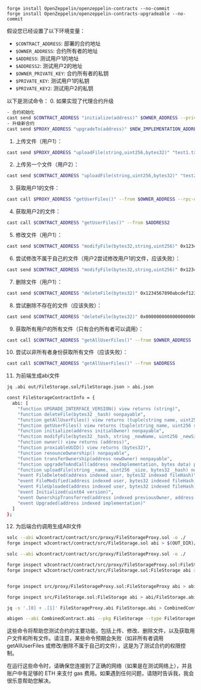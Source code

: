 ```
forge install OpenZeppelin/openzeppelin-contracts --no-commit
forge install OpenZeppelin/openzeppelin-contracts-upgradeable --no-commit

```

假设您已经设置了以下环境变量：
- `$CONTRACT_ADDRESS`: 部署的合约地址
- `$OWNER_ADDRESS`: 合约所有者的地址
- `$ADDRESS`: 测试用户1的地址
- `$ADDRESS2`: 测试用户2的地址
- `$OWNER_PRIVATE_KEY`: 合约所有者的私钥
- `$PRIVATE_KEY`: 测试用户1的私钥
- `$PRIVATE_KEY2`: 测试用户2的私钥

以下是测试命令：
0. 如果实现了代理合约升级
```bash
- 合约初始化
cast send $CONTRACT_ADDRESS "initialize(address)" $OWNER_ADDRESS --private-key $OWNER_PRIVATE_KEY  --rpc-url $RPC_URL  --chain $CHAIN_ID
- 升级新合约
cast send $PROXY_ADDRESS "upgradeTo(address)" $NEW_IMPLEMENTATION_ADDRESS --private-key $OWNER_PRIVATE_KEY
```

1. 上传文件（用户1）：
```bash
cast send $PROXY_ADDRESS "uploadFile(string,uint256,bytes32)" "test1.txt" 1024 0x1234567890abcdef1234567890abcdef1234567890abcdef1234567890abcdef --from $OWNER_ADDRESS --private-key $OWNER_PRIVATE_KEY  --rpc-url $RPC_URL  --chain $CHAIN_ID
```

2. 上传另一个文件（用户2）：
```bash
cast send $CONTRACT_ADDRESS "uploadFile(string,uint256,bytes32)" "test2.txt" 2048 0xabcdef1234567890abcdef1234567890abcdef1234567890abcdef1234567890 --from $ADDRESS2 --private-key $PRIVATE_KEY2
```

3. 获取用户1的文件：
```bash
cast call $PROXY_ADDRESS "getUserFiles()" --from $OWNER_ADDRESS --rpc-url $RPC_URL  --chain $CHAIN_ID
```

4. 获取用户2的文件：
```bash
cast call $CONTRACT_ADDRESS "getUserFiles()" --from $ADDRESS2
```

5. 修改文件（用户1）：
```bash
cast send $CONTRACT_ADDRESS "modifyFile(bytes32,string,uint256)" 0x1234567890abcdef1234567890abcdef1234567890abcdef1234567890abcdef "updated_test1.txt" 1500 --from $ADDRESS --private-key $PRIVATE_KEY
```

6. 尝试修改不属于自己的文件（用户2尝试修改用户1的文件，应该失败）：
```bash
cast send $CONTRACT_ADDRESS "modifyFile(bytes32,string,uint256)" 0x1234567890abcdef1234567890abcdef1234567890abcdef1234567890abcdef "hacked.txt" 1000 --from $ADDRESS2 --private-key $PRIVATE_KEY2
```

7. 删除文件（用户1）：
```bash
cast send $CONTRACT_ADDRESS "deleteFile(bytes32)" 0x1234567890abcdef1234567890abcdef1234567890abcdef1234567890abcdef --from $ADDRESS --private-key $PRIVATE_KEY
```

8. 尝试删除不存在的文件（应该失败）：
```bash
cast send $CONTRACT_ADDRESS "deleteFile(bytes32)" 0x0000000000000000000000000000000000000000000000000000000000000000 --from $ADDRESS --private-key $PRIVATE_KEY
```

9. 获取所有用户的所有文件（只有合约所有者可以调用）：
```bash
cast call $CONTRACT_ADDRESS "getAllUserFiles()" --from $OWNER_ADDRESS
```

10. 尝试以非所有者身份获取所有文件（应该失败）：
```bash
cast call $CONTRACT_ADDRESS "getAllUserFiles()" --from $ADDRESS
```

11. 为前端生成abi文件
```bash
jq .abi out/FileStorage.sol/FileStorage.json > abi.json

const FileStorageContractInfo = {
  abi: [
    "function UPGRADE_INTERFACE_VERSION() view returns (string)",
    "function deleteFile(bytes32 _hash) nonpayable",
    "function getAllUserFiles() view returns (tuple(string name, uint256 size, bytes32 hash, uint256 uploadTime, address uploader, bool exists)[])",
    "function getUserFiles() view returns (tuple(string name, uint256 size, bytes32 hash, uint256 uploadTime, address uploader, bool exists)[])",
    "function initialize(address initialOwner) nonpayable",
    "function modifyFile(bytes32 _hash, string _newName, uint256 _newSize) nonpayable",
    "function owner() view returns (address)",
    "function proxiableUUID() view returns (bytes32)",
    "function renounceOwnership() nonpayable",
    "function transferOwnership(address newOwner) nonpayable",
    "function upgradeToAndCall(address newImplementation, bytes data) payable",
    "function uploadFile(string _name, uint256 _size, bytes32 _hash) nonpayable",
    "event FileDeleted(address indexed user, bytes32 indexed fileHash)",
    "event FileModified(address indexed user, bytes32 indexed fileHash, string name)",
    "event FileUploaded(address indexed user, bytes32 indexed fileHash, string name)",
    "event Initialized(uint64 version)",
    "event OwnershipTransferred(address indexed previousOwner, address indexed newOwner)",
    "event Upgraded(address indexed implementation)"
  ]
};
```

12. 为后端合约调用生成ABI文件
```bash
solc --abi w3contract/contract/src/proxy/FileStorageProxy.sol -o ./
forge inspect w3contract/contract/src/FileStorage.sol abi > $(OUT_DIR)/FileStorageProxy.abi

solc --abi w3contract/contract/src/proxy/FileStorageProxy.sol -o ./

forge inspect w3contract/contract/src/proxy/FileStorageProxy.sol:FileStorageProxy abi > ./out/FileStorageProxy.abi
forge inspect w3contract/contract/src/FileStorage.sol:FileStorage abi > ./out/FileStorage.abi


forge inspect src/proxy/FileStorageProxy.sol:FileStorageProxy abi > abi/FileStorageProxy.abi

forge inspect src/FileStorage.sol:FileStorage abi > abi/FileStorage.abi

jq -s '.[0] + .[1]' FileStorageProxy.abi FileStorage.abi > CombinedContract.abi

abigen --abi CombinedContract.abi --pkg FileStorage --type FileStorageContract --out filestoragecontract.go
```

这些命令将帮助您测试合约的主要功能，包括上传、修改、删除文件，以及获取用户文件和所有文件。请注意，某些命令预期会失败（如非所有者调用 getAllUserFiles 或修改/删除不属于自己的文件），这是为了测试合约的权限控制。

在运行这些命令时，请确保您连接到了正确的网络（如果是在测试网络上），并且账户中有足够的 ETH 来支付 gas 费用。如果遇到任何问题，请随时告诉我，我会很乐意帮助您解决。
